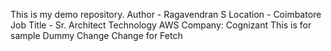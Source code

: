 This is my demo repository.
Author - Ragavendran S
Location - Coimbatore
Job Title - Sr. Architect Technology AWS
Company: Cognizant
This is for sample
Dummy Change
Change for Fetch
